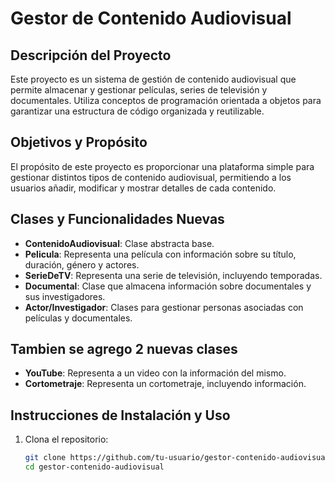 # Gestor de Contenido Audiovisual

## Descripción del Proyecto
Este proyecto es un sistema de gestión de contenido audiovisual que permite almacenar y gestionar películas, series de televisión y documentales. Utiliza conceptos de programación orientada a objetos para garantizar una estructura de código organizada y reutilizable.

## Objetivos y Propósito
El propósito de este proyecto es proporcionar una plataforma simple para gestionar distintos tipos de contenido audiovisual, permitiendo a los usuarios añadir, modificar y mostrar detalles de cada contenido.

## Clases y Funcionalidades Nuevas
- **ContenidoAudiovisual**: Clase abstracta base.
- **Pelicula**: Representa una película con información sobre su título, duración, género y actores.
- **SerieDeTV**: Representa una serie de televisión, incluyendo temporadas.
- **Documental**: Clase que almacena información sobre documentales y sus investigadores.
- **Actor/Investigador**: Clases para gestionar personas asociadas con películas y documentales.
## Tambien se agrego 2 nuevas clases
- **YouTube**: Representa a un video con la información del mismo.
- **Cortometraje**: Representa un cortometraje, incluyendo información.
 

## Instrucciones de Instalación y Uso
1. Clona el repositorio:
   ```bash
   git clone https://github.com/tu-usuario/gestor-contenido-audiovisual.git
   cd gestor-contenido-audiovisual
